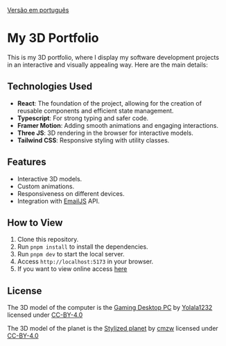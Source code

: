 [Versão em português](README.md)

# My 3D Portfolio

This is my 3D portfolio, where I display my software development projects in an interactive and visually appealing way. Here are the main details:

## Technologies Used

- **React**: The foundation of the project, allowing for the creation of reusable components and efficient state management.
- **Typescript**: For strong typing and safer code.
- **Framer Motion**: Adding smooth animations and engaging interactions.
- **Three JS**: 3D rendering in the browser for interactive models.
- **Tailwind CSS**: Responsive styling with utility classes.

## Features

- Interactive 3D models.
- Custom animations.
- Responsiveness on different devices.
- Integration with [EmailJS](https://www.emailjs.com) API.
## How to View

1. Clone this repository.
2. Run `pnpm install` to install the dependencies.
3. Run `pnpm dev` to start the local server.
4. Access `http://localhost:5173` in your browser.
5. If you want to view online access [here](https://kaique.site)

## License

The 3D model of the computer is the [Gaming Desktop PC](https://sketchfab.com/3d-models/gaming-desktop-pc-d1d8282c9916438091f11aeb28787b66)
by [Yolala1232](https://sketchfab.com/Yolala1232)
licensed under [CC-BY-4.0](http://creativecommons.org/licenses/by/4.0/)

The 3D model of the planet is the [Stylized planet](https://sketchfab.com/3d-models/stylized-planet-789725db86f547fc9163b00f302c3e70)
by [cmzw](https://sketchfab.com/cmzw)
licensed under [CC-BY-4.0](http://creativecommons.org/licenses/by/4.0/)
